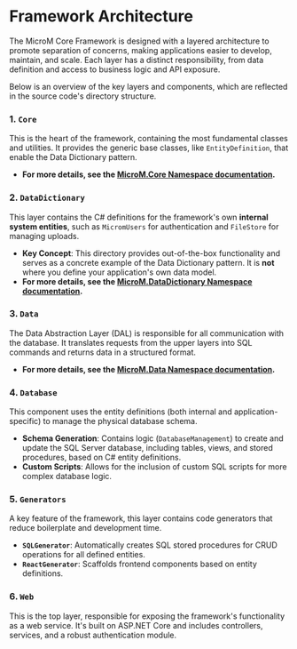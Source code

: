 # Framework Architecture

The MicroM Core Framework is designed with a layered architecture to promote separation of concerns, making applications easier to develop, maintain, and scale. Each layer has a distinct responsibility, from data definition and access to business logic and API exposure.

Below is an overview of the key layers and components, which are reflected in the source code's directory structure.

### 1. `Core`
This is the heart of the framework, containing the most fundamental classes and utilities. It provides the generic base classes, like `EntityDefinition`, that enable the Data Dictionary pattern.
*   **For more details, see the [MicroM.Core Namespace documentation](../namespaces/Core/index.md).**

### 2. `DataDictionary`
This layer contains the C# definitions for the framework's own **internal system entities**, such as `MicromUsers` for authentication and `FileStore` for managing uploads.
*   **Key Concept**: This directory provides out-of-the-box functionality and serves as a concrete example of the Data Dictionary pattern. It is **not** where you define your application's own data model.
*   **For more details, see the [MicroM.DataDictionary Namespace documentation](../namespaces/DataDictionary/index.md).**

### 3. `Data`
The Data Abstraction Layer (DAL) is responsible for all communication with the database. It translates requests from the upper layers into SQL commands and returns data in a structured format.
*   **For more details, see the [MicroM.Data Namespace documentation](../namespaces/Data/index.md).**

### 4. `Database`
This component uses the entity definitions (both internal and application-specific) to manage the physical database schema.
*   **Schema Generation**: Contains logic (`DatabaseManagement`) to create and update the SQL Server database, including tables, views, and stored procedures, based on C# entity definitions.
*   **Custom Scripts**: Allows for the inclusion of custom SQL scripts for more complex database logic.

### 5. `Generators`
A key feature of the framework, this layer contains code generators that reduce boilerplate and development time.
*   **`SQLGenerator`**: Automatically creates SQL stored procedures for CRUD operations for all defined entities.
*   **`ReactGenerator`**: Scaffolds frontend components based on entity definitions.

### 6. `Web`
This is the top layer, responsible for exposing the framework's functionality as a web service. It's built on ASP.NET Core and includes controllers, services, and a robust authentication module.
